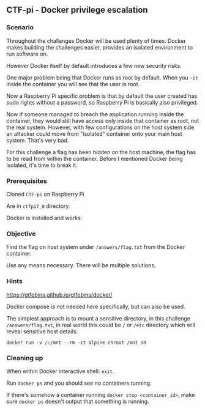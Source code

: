 ## CTF-pi - Docker privilege escalation


### Scenario

Throughout the challenges Docker will be used plenty of times. Docker makes building the challenges easier, provides an isolated environment to run software on. 

However Docker itself by default introduces a few new security risks.

One major problem being that Docker runs as root by default. When you `-it` inside the container you will see that the user is root. 

Now a Raspberry Pi specific problem is that by default the user created has sudo rights without a password, so Raspberry Pi is basically also privileged.

Now if someone managed to breach the application running inside the container, they would still have access only inside that container as root, not the real system. However, with few configurations on the host system side an attacker could move from "isolated" container onto your main host system. That's very bad.

For this challenge a flag has been hidden on the host machine, the flag has to be read from within the container. Before I mentioned Docker being isolated, it's time to break it.

### Prerequisites

Cloned `CTF-pi` on Raspberry Pi

Are in `ctfpi7_0` directory.

Docker is installed and works.

### Objective

Find the flag on host system under `/answers/flag.txt` from the Docker container.

Use any means necessary. There will be multiple solutions.

### **Hints**

https://gtfobins.github.io/gtfobins/docker/

Docker compose is not needed here specifically, but can also be used.

The simplest approach is to mount a sensitive directory, in this challenge `/answers/flag.txt`, in real world this could be `/` or `/etc` directory which will reveal sensitive host details.

`docker run -v /:/mnt --rm -it alpine chroot /mnt sh`


### Cleaning up

When within Docker interactive shell: `exit`.

Run `docker ps` and you should see no containers running.

If there's somehow a container running `docker stop <container_id>`, make sure `docker ps` doesn't output that something is running.